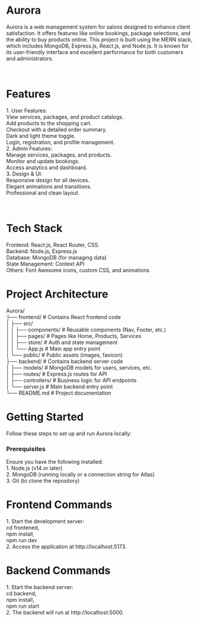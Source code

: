 <h1>Aurora</h1>
<p>Aurora is a web management system for salons designed to enhance client satisfaction. It offers features like online bookings, package selections, and the ability to buy products online. This project is built using the MERN stack, which includes MongoDB, Express.js, React.js, and Node.js. It is known for its user-friendly interface and excellent performance for both customers and administrators.</p>
<br>
<h1>Features</h1>
<p>1. User Features: <br>
      View services, packages, and product catalogs. <br>
      Add products to the shopping cart.<br>
      Checkout with a detailed order summary.<br>
      Dark and light theme toggle.<br>
      Login, registration, and profile management.<br>
   2. Admin Features: <br>
      Manage services, packages, and products.<br>
      Monitor and update bookings.<br>
      Access analytics and dashboard.<br>
  3. Design & UI: <br>
      Responsive design for all devices.<br>
      Elegant animations and transitions.<br>
      Professional and clean layout.</p>
<br>
<h1>Tech Stack</h1>
<p>  Frontend: React.js, React Router, CSS. <br>
     Backend: Node.js, Express.js<br>
     Database: MongoDB (for managing data)<br>
     State Management: Context API<br>
     Others: Font Awesome icons, custom CSS, and animations
</p>
<h1>Project Architecture</h1>
<p>Aurora/ <br>
├── frontend/                # Contains React frontend code <br>
│   ├── src/ <br>
│   │   ├── components/      # Reusable components (Nav, Footer, etc.) <br>
│   │   ├── pages/           # Pages like Home, Products, Services <br>
│   │   ├── store/           # Auth and state management <br>
│   │   └── App.js           # Main app entry point <br>
│   └── public/              # Public assets (images, favicon) <br>
├── backend/                 # Contains backend server code <br>
│   ├── models/              # MongoDB models for users, services, etc. <br>
│   ├── routes/              # Express.js routes for API <br>
│   ├── controllers/         # Business logic for API endpoints <br>
│   └── server.js            # Main backend entry point <br>
└── README.md                # Project documentation <br>
</p>
<h1>Getting Started</h1>
<p>Follow these steps to set up and run Aurora locally: <br>
   <h3>Prerequisites</h3>
    <p>Ensure you have the following installed: <br>
      1. Node.js (v14 or later) <br>
      2. MongoDB (running locally or a connection string for Atlas) <br>
      3. Git (to clone the repository) </p>
</p>
<h1>Frontend Commands</h1>
<p>1. Start the development server: <br>
       cd frontened, <br>
       npm install, <br>
       npm run dev <br>
  2. Access the application at http://localhost:5173. </p>
  <h1>Backend Commands</h1>
  <p>1. Start the backend server: <br>
        cd backend, <br>
        npm install, <br>
        npm run start <br>
    2. The backend will run at http://localhost:5000.</p>
